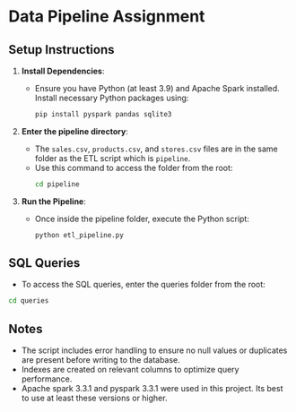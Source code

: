 # Data Pipeline Assignment

## Setup Instructions

1. **Install Dependencies**:
    - Ensure you have Python (at least 3.9) and Apache Spark installed. Install necessary Python packages using:
        ```bash
        pip install pyspark pandas sqlite3
        ```

2. **Enter the pipeline directory**:
    - The `sales.csv`, `products.csv`, and `stores.csv` files are in the same folder as the ETL script which is `pipeline`.
    - Use this command to access the folder from the root:
        ```bash
        cd pipeline
        ```

3. **Run the Pipeline**:
    - Once inside the pipeline folder, execute the Python script:
        ```bash
        python etl_pipeline.py
        ```

## SQL Queries

- To access the SQL queries, enter the queries folder from the root:
```bash
cd queries
```
## Notes

- The script includes error handling to ensure no null values or duplicates are present before writing to the database.
- Indexes are created on relevant columns to optimize query performance.
- Apache spark 3.3.1 and pyspark 3.3.1 were used in this project. Its best to use at least these versions or higher.

